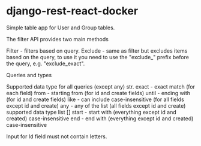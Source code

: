 # django-rest-react-docker
Simple table app for User and Group tables.


The filter API provides two main methods

Filter - filters based on query.
Exclude - same as filter but excludes items based on the query, to use it you need to use the "exclude_" prefix before the query, e.g. "exclude_exact".

Queries and types

Supported data type for all queries (except any) str.
exact - exact match (for each field)
from - starting from (for id and create fields)
until - ending with (for id and create fields)
like - can include case-insensitive (for all fields except id and create)
any - any of the list (all fields except id and create) supported data type list []
start - start with (everything except id and created) case-insensitive
end - end with (everything except id and created) case-insensitive

Input for Id field must not contain letters.


